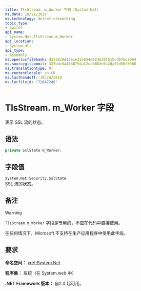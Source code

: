 ```yaml
---
title: TlsStream. m_Worker 字段（System.Net）
ms.date: 10/21/2019
ms.technology: dotnet-networking
topic_type:
- apiref
api_name:
- System.Net.TlsStream.m_Worker
api_location:
- System.dll
api_type:
- Assembly
ms.openlocfilehash: d335820d13e1e15e054e824a284615cdbf6c2094
ms.sourcegitcommit: 337bdc5a463875daf2cc6883e5a2da97d56f5000
ms.translationtype: MT
ms.contentlocale: zh-CN
ms.lasthandoff: 10/24/2019
ms.locfileid: "72847240"
---
```

# <a name="tlsstreamm_worker-field"></a>TlsStream. m_Worker 字段

表示 SSL 流的状态。

## <a name="syntax"></a>语法

```csharp
private SslState m_Worker;
```

## <a name="field-value"></a>字段值

`System.Net.Security.SslState`  
SSL 流的状态。

## <a name="remarks"></a>备注

> [!WARNING]
> `TlsStream.m_Worker` 字段是专用的，不应在代码中直接使用。
>
> 在任何情况下，Microsoft 不支持在生产应用程序中使用此字段。

## <a name="requirements"></a>要求

**命名空间：** <xref:System.Net>

**程序集：** 系统（在 System.web 中）

**.NET Framework 版本：** 自2.0 起可用。
